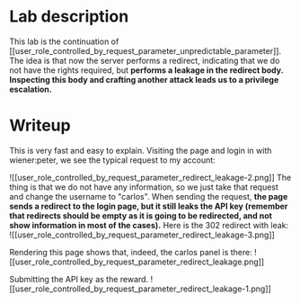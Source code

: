 # Lab description
This lab is the continuation of [[user_role_controlled_by_request_parameter_unpredictable_parameter]]. The idea is that now the server performs a redirect, indicating that we do not have the rights required, but **performs a leakage in the redirect body. Inspecting this body and crafting another attack leads us to a privilege escalation.**

# Writeup

This is very fast and easy to explain. 
Visiting the page and login in with wiener:peter, we see the typical request to my account:

![[user_role_controlled_by_request_parameter_redirect_leakage-2.png]]
The thing is that we do not have any information, so we just take that request and change the username to "carlos". When sending the request, **the page sends a redirect to the login page, but it still leaks the API key (remember that redirects should be empty as it is going to be redirected, and not show information in most of the cases).** Here is the 302 redirect with leak:
![[user_role_controlled_by_request_parameter_redirect_leakage-3.png]]

Rendering this page shows that, indeed, the carlos panel is there:
![[user_role_controlled_by_request_parameter_redirect_leakage.png]]

Submitting the API key as the reward.
![[user_role_controlled_by_request_parameter_redirect_leakage-1.png]]